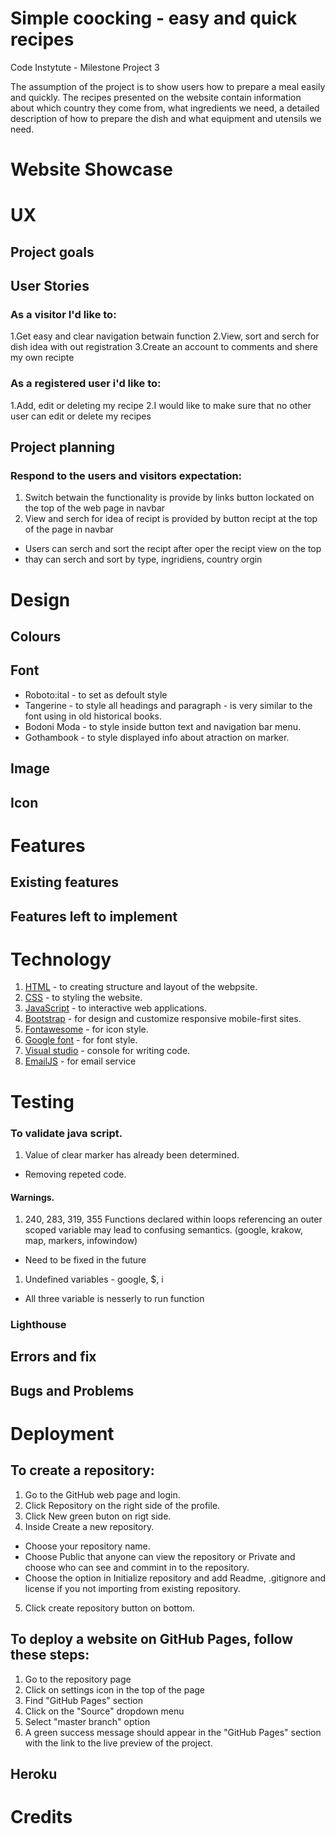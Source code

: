 # Simple coocking - easy and quick recipes 

Code Instytute - Milestone Project 3

The assumption of the project is to show users how to prepare a meal easily and quickly. The recipes presented on the website contain information about which country they come from, what ingredients we need, a detailed description of how to prepare the dish and what equipment and utensils we need.

# Website Showcase


# UX 

## Project goals

## User Stories

### As a visitor I'd like to:
1.Get easy and clear navigation betwain function 
2.View, sort and serch for dish idea with out registration
3.Create an account to comments and shere my own recipte

### As a registered user i'd like to:
1.Add, edit or deleting my recipe
2.I would like to make sure that no other user can edit or delete my recipes

## Project planning
### Respond to the users and visitors expectation:

1. Switch betwain the functionality is provide by links button lockated on the top of the web page in navbar
2. View and serch for idea of recipt is provided by button recipt at the top of the page in navbar
+ Users can serch and sort the recipt after oper the recipt view on the top
+ thay can serch and sort by type, ingridiens, country orgin

# Design

## Colours


## Font
+ Roboto:ital - to set as defoult style
+ Tangerine - to style all headings and paragraph - is very similar to the font using in old historical books.
+ Bodoni Moda - to style inside button text and navigation bar menu.
+ Gothambook - to style displayed info about atraction on marker.

## Image

## Icon

# Features

## Existing features


## Features left to implement

# Technology

1. [HTML](https://en.wikipedia.org/wiki/HTML) - to creating structure and layout of the webpsite.
1. [CSS](https://en.wikipedia.org/wiki/CSS) - to styling the website.
1. [JavaScript](https://pl.wikipedia.org/wiki/JavaScript) - to interactive web applications.
1. [Bootstrap](https://getbootstrap.com/) - for design and customize responsive mobile-first sites.
1. [Fontawesome](https://fontawesome.com/start) - for icon style.
1. [Google font](https://fonts.google.com/) - for font style.
1. [Visual studio](https://visualstudio.microsoft.com) - console for writing code.
1. [EmailJS](https://www.emailjs.com/) - for email service

# Testing


### To validate java script.
1. Value of clear marker has already been determined.
+ Removing repeted code.
#### Warnings.
1. 240, 283, 319, 355	Functions declared within loops referencing an outer scoped variable may lead to confusing semantics. (google, krakow, map, markers, infowindow)
+ Need to be fixed in the future

1. Undefined variables - google, $, i
+ All three variable is nesserly to run function

### Lighthouse


## Errors and fix


## Bugs and Problems

 
# Deployment

## To create a repository:
1. Go to the GitHub web page and login.
2. Click Repository on the right side of the profile.
3. Click New green buton on rigt side.
4. Inside Create a new repository.
  + Choose your repository name.
  + Choose Public that anyone can view the repository or Private and choose who can see and commint in to the repository.
  + Choose the option in Initialize repository and add Readme, .gitignore and license if you not importing from existing repository.
5. Click create repository button on bottom.

## To deploy a website on GitHub Pages, follow these steps:
1. Go to the repository page
2. Click on settings icon in the top of the page
3. Find "GitHub Pages" section
4. Click on the "Source" dropdown menu
5. Select "master branch" option
6. A green success message should appear in the "GitHub Pages" section with the link to the live preview of the project.

## Heroku

# Credits

